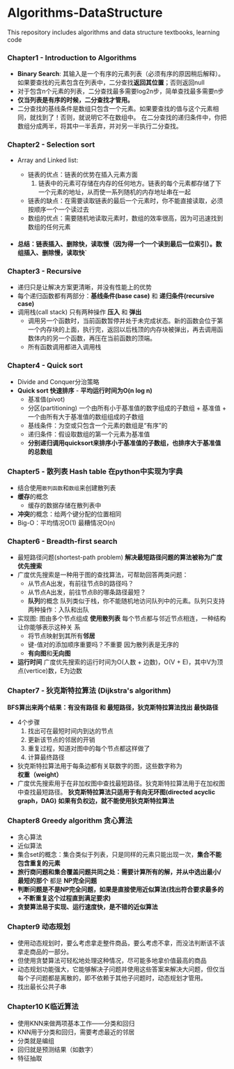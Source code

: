 # Algorithms-DataStructure

This repository includes algorithms and data structure textbooks, learning code

### Chapter1 - Introduction to Algorithms

- **Binary Search**: 其输入是一个有序的元素列表（必须有序的原因稍后解释）。如果要查找的元素包含在列表中，二分查找**返回其位置**；否则返回null
- 对于包含n个元素的列表，二分查找最多需要log2n步，简单查找最多需要n步
- **仅当列表是有序的时候，二分查找才管用。**
- 二分查找的基线条件是数组只包含一个元素。如果要查找的值与这个元素相同，就找到了！否则，就说明它不在数组中。
在二分查找的递归条件中，你把数组分成两半，将其中一半丢弃，并对另一半执行二分查找。

### Chapter2 - Selection sort

- Array and Linked list:
  - 链表的优点：链表的优势在插入元素方面
      1. 链表中的元素可存储在内存的任何地方。链表的每个元素都存储了下一个元素的地址，从而使一系列随机的内存地址串在一起
  - 链表的缺点：在需要读取链表的最后一个元素时，你不能直接读取，必须按顺序一个一个读过去
  - 数组的优点：需要随机地读取元素时，数组的效率很高，因为可迅速找到数组的任何元素

- #### 总结：链表插入、删除快，读取慢（因为得一个一个读到最后一位索引）。数组插入、删除慢，读取快`

### Chapter3 - Recursive

- 递归只是让解决方案更清晰，并没有性能上的优势
- 每个递归函数都有两部分：**基线条件(base case)** 和 **递归条件(recursive case)**
- 调用栈(call stack) 只有两种操作 **压入** 和 **弹出**
  - 调用另一个函数时，当前函数暂停并处于未完成状态。新的函数会位于第一个内存块的上面，执行完，返回以后栈顶的内存块被弹出，再去调用函数体内的另一个函数，再压在当前函数的顶端。
  - 所有函数调用都进入调用栈

### Chapter4 - Quick sort

- Divide and Conquer分治策略
- **Quick sort 快速排序** - **平均运行时间为O(n log n)**
  - 基准值(pivot)
  - 分区(partitioning) 一个由所有小于基准值的数字组成的子数组 + 基准值 + 一个由所有大于基准值的数组组成的子数组
  - 基线条件：为空或只包含一个元素的数组是“有序”的
  - 递归条件：假设取数组的第一个元素为基准值
  - **分别递归调用quicksort来排序小于基准值的子数组，也排序大于基准值的总数组**

### Chapter5 - 散列表 Hash table 在python中实现为字典

- 结合使用`散列函数`和`数组`来创建散列表
- **缓存**的概念
  - 缓存的数据存储在散列表中
- **冲突**的概念：给两个键分配的位置相同
- Big-O：平均情况O(1) 最糟情况O(n)

### Chapter6 - Breadth-first search

- 最短路径问题(shortest-path problem) **解决最短路径问题的算法被称为广度优先搜索**
- 广度优先搜索是一种用于图的查找算法，可帮助回答两类问题：
  - 从节点A出发，有前往节点B的路径吗？
  - 从节点A出发，前往节点B的哪条路径最短？
  - **队列**的概念 队列类似于栈，你不能随机地访问队列中的元素。队列只支持两种操作：入队和出队
- 实现图: 图由多个节点组成 **使用散列表** 每个节点都与邻近节点相连，一种结构让你能够表示这种关
系
  - 将节点映射到其所有**邻居**
  - 键-值对的添加顺序重要吗？不重要 因为散列表是无序的
  - **有向图**和**无向图**
- **运行时间** 广度优先搜索的运行时间为O(人数 + 边数)，O(V + E)，其中V为顶点(vertice)数，E为边数

### Chapter7 - 狄克斯特拉算法 (Dijkstra's algorithm)

**BFS算出来两个结果：有没有路径 和 最短路径，狄克斯特拉算法找出 最快路径**

- 4个步骤
  1. 找出可在最短时间内到达的节点
  2. 更新该节点的邻居的开销
  3. 重复过程，知道对图中的每个节点都这样做了
  4. 计算最终路径
- 狄克斯特拉算法用于每条边都有关联数字的图，这些数字称为**权重（weight）**
- 广度优先搜索用于在非加权图中查找最短路径。狄克斯特拉算法用于在加权图中查找最短路径。
**狄克斯特拉算法只适用于有向无环图(directed acyclic graph，DAG)**
**如果有负权边，就不能使用狄克斯特拉算法**

### Chapter8 Greedy algorithm 贪心算法

- 贪心算法
- 近似算法
- 集合set的概念：集合类似于列表，只是同样的元素只能出现一次，**集合不能包含重复的元素**
- **旅行商问题和集合覆盖问题共同之处：需要计算所有的解，并从中选出最小/最短的那个** 都是 **NP完全问题**
- **判断问题是不是NP完全问题，如果是直接使用近似算法(找出符合要求最多的 + 不断重复这个过程直到满足要求)**
- **贪婪算法易于实现、运行速度快，是不错的近似算法**

### Chapter9 动态规划

- 使用动态规划时，要么考虑拿走整件商品，要么考虑不拿，而没法判断该不该拿走商品的一部分。
- 但使用贪婪算法可轻松地处理这种情况，尽可能多地拿价值最高的商品
- 动态规划功能强大，它能够解决子问题并使用这些答案来解决大问题，但仅当每个子问题都是离散的，即不依赖于其他子问题时，动态规划才管用。
- 找出最长公共子串

### Chapter10 K临近算法

- 使用KNN来做两项基本工作——分类和回归
- KNN用于分类和回归，需要考虑最近的邻居
- 分类就是编组
- 回归就是预测结果（如数字）
- 特征抽取
